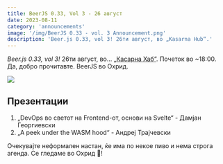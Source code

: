 ```yaml
---
title: BeerJS 0.33, Vol 3 - 26 август
date: 2023-08-11
category: 'announcements'
image: '/img/BeerJS 0.33 - vol. 3 Announcement.png'
description: 'Beer.js 0.33, vol 3! 26ти август, во „Kasarna Hub“.'
---
```


_Beer.js 0.33, vol 3!_ 26ти август, во... [„Касарна Хаб“](https://kasarna.net). Почеток во ~18:00. Да, добро прочитавте.
BeerJS во Охрид.

<img src="/img/BeerJS 0.33 - vol. 3 Announcement.png" />

## Презентации

1. „DevOps во светот на Frontend-от, основи на Svelte“ - Дамјан Георгиевски
2. „A peek under the WASM hood“ - Андреј Трајчевски

Очекувајте неформален настан, ќе има по некое пиво и нема строга агенда. Се гледаме во Охрид 🍻!
